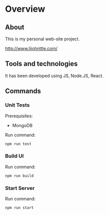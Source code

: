 # Overview

## About

This is my personal web-site project.

http://www.lijohnttle.com/

## Tools and technologies

It has been developed using JS, Node.JS, React.

## Commands

### Unit Tests

Prerequisites:
- MongoDB

Run command:

```
npm run test
```

### Build UI

Run command:

```
npm run build
```

### Start Server

Run command:

```
npm run start
```